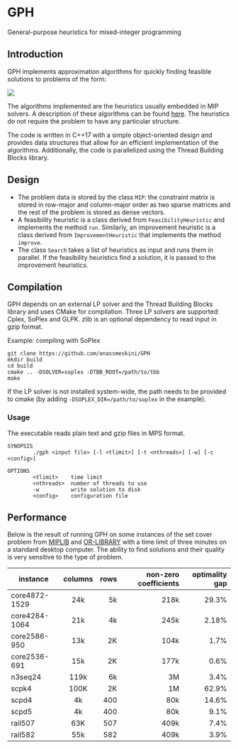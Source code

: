 # GPH
General-purpose heuristics for mixed-integer programming

## Introduction
GPH implements approximation algorithms for quickly finding feasible solutions to problems of the form:

<img src="https://render.githubusercontent.com/render/math?math=\begin{aligned}%0A\min%20\quad%20%26%20c^Tx\\%0A\textrm{s.t.}%20\quad%20%26%20v%20\leq%20Ax%20\leq%20w%20\\%0A%26%20l%20\leq%20x%20\leq%20u%20\\%0A%20%20%26x_i%20\in%20\mathbb{Z}, \forall%20i%20\in%20I%20\quad%20%20%20%20%20\\%0A\end{aligned}">

The algorithms implemented are the heuristics usually embedded in MIP solvers.
A description of these algorithms can be found [here](https://opus4.kobv.de/opus4-zib/files/1112/Achterberg_Constraint_Integer_Programming.pdf).
The heuristics do not require the problem to have any particular structure.

The code is written in C++17 with a simple object-oriented design and provides data structures that allow for an efficient implementation of the algorithms.
Additionally, the code is parallelized using the Thread Building Blocks library. 

## Design
* The problem data is stored by the class `MIP`: the constraint matrix is stored in row-major and column-major order as two sparse matrices and the rest of the problem is stored as dense vectors.
* A feasibility heuristic is a class derived from `FeasibilityHeuristic` and implements the method `run`.
   Similarly, an improvement heuristic is a class derived from `ImprovementHeuristic` that implements the method `improve`.
* The class `Search` takes a list of heuristics as input and runs them in parallel. If the feasibility heuristics find a solution, it is passed to the improvement heuristics.

## Compilation
GPH depends on an external LP solver and the Thread Building Blocks library and uses CMake for compilation. Three LP solvers are supported: Cplex, SoPlex and GLPK.
zlib is an optional dependency to read input in gzip format.

Example: compiling with SoPlex

```
git clone https://github.com/anassmeskini/GPH
mkdir build
cd build
cmake .. -DSOLVER=soplex -DTBB_ROOT=/path/to/tbb
make
```

If the LP solver is not installed system-wide, the path needs to be provided to cmake (by adding `-DSOPLEX_DIR=/path/to/soplex` in the example).

### Usage
The executable reads plain text and gzip files in MPS format.

```
SYNOPSIS
        ./gph <input file> [-l <tlimit>] [-t <nthreads>] [-w] [-c <config>]

OPTIONS
        <tlimit>    time limit
        <nthreads>  number of threads to use
        -w          write solution to disk
        <config>    configuration file
```

## Performance
Below is the result of running GPH on some instances of the set cover problem from [MIPLIB](https://miplib.zib.de) and [OR-LIBRARY](http://people.brunel.ac.uk/~mastjjb/jeb/info.html) with a time limit of three minutes on a standard desktop computer. The ability to find solutions and their quality is very sensitive to the type of problem.

| instance      | columns       | rows  | non-zero coefficients  | optimality gap  |
| ------------- |:-------------:| -----:|--------------:|-----:|
| core4872-1529 | 24k           | 5k    | 218k          | 29.3%|
| core4284-1064 |  21k          |  4k   | 245k          | 2.18%|
| core2586-950  | 13k           | 2K    | 104k          | 1.7% |
| core2536-691  | 15k           | 2K    | 177k          | 0.6% |
| n3seq24       | 119k          | 6k    | 3M            | 3.4% |
| scpk4         | 100K          | 2K    | 1M            | 62.9%|
| scpd4        | 4k           | 400    | 80k            | 14.6%|
| scpd5         | 4k           | 400    | 80k            | 9.1%|
| rail507      | 63K           | 507   | 409k          | 7.4% |
| rail582      | 55k           | 582   | 409k          | 3.9%|
